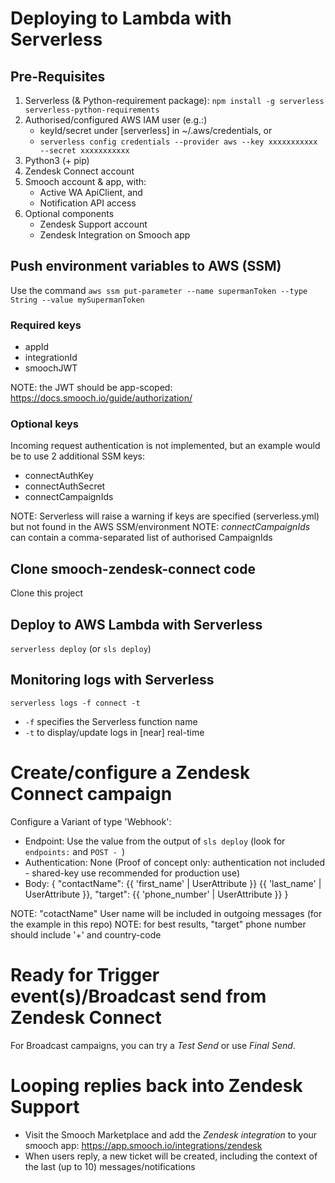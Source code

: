 # Deploying to Lambda with Serverless
## Pre-Requisites
1. Serverless (& Python-requirement package): `npm install -g serverless serverless-python-requirements`
2. Authorised/configured AWS IAM user (e.g.:)
    * keyId/secret under [serverless] in ~/.aws/credentials, or
    * `serverless config credentials --provider aws --key xxxxxxxxxxx --secret xxxxxxxxxxx`
3. Python3 (+ pip)
4. Zendesk Connect account
5. Smooch account & app, with:
    * Active WA ApiClient, and
    * Notification API access
6. Optional components
    * Zendesk Support account
    * Zendesk Integration on Smooch app
## Push environment variables to AWS (SSM)
Use the command `aws ssm put-parameter --name supermanToken --type String --value mySupermanToken`
### Required keys
* appId
* integrationId
* smoochJWT

NOTE: the JWT should be app-scoped: https://docs.smooch.io/guide/authorization/
### Optional keys
Incoming request authentication is not implemented, but an example would be to use 2 additional SSM keys:
* connectAuthKey
* connectAuthSecret
* connectCampaignIds

NOTE: Serverless will raise a warning if keys are specified (serverless.yml) but not found in the AWS SSM/environment
NOTE: _connectCampaignIds_ can contain a comma-separated list of authorised CampaignIds
## Clone smooch-zendesk-connect code
Clone this project
## Deploy to AWS Lambda with Serverless
`serverless deploy` (or `sls deploy`)

## Monitoring logs with Serverless
`serverless logs -f connect -t`
* `-f` specifies the Serverless function name
* `-t` to display/update logs in [near] real-time

# Create/configure a Zendesk Connect campaign
Configure a Variant of type 'Webhook':
* Endpoint: Use the value from the output of `sls deploy` (look for `endpoints:` and `POST - `)
* Authentication: None (Proof of concept only: authentication not included - shared-key use recommended for production use)
* Body: {
    "contactName": {{ 'first_name' | UserAttribute }} {{ 'last_name' | UserAttribute }},
    "target": {{ 'phone_number' | UserAttribute }}
}

NOTE: "cotactName" User name will be included in outgoing messages (for the example in this repo)
NOTE: for best results, "target" phone number should include '+' and country-code

# Ready for Trigger event(s)/Broadcast send from Zendesk Connect
For Broadcast campaigns, you can try a _Test Send_ or use _Final Send_.

# Looping replies back into Zendesk Support
* Visit the Smooch Marketplace and add the _Zendesk integration_ to your smooch app: https://app.smooch.io/integrations/zendesk
* When users reply, a new ticket will be created, including the context of the last (up to 10) messages/notifications